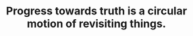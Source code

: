 ---
title: Progress towards truth is a circular motion of revisiting things.
tags: truth TMWT motion looping
---